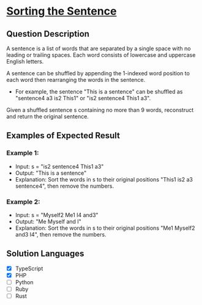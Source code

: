 # [Sorting the Sentence](https://leetcode.com/problems/sorting-the-sentence/description/)

## Question Description

A sentence is a list of words that are separated by a single space with no leading or trailing spaces. Each word consists of lowercase and uppercase English letters.

A sentence can be shuffled by appending the 1-indexed word position to each word then rearranging the words in the sentence.

- For example, the sentence "This is a sentence" can be shuffled as "sentence4 a3 is2 This1" or "is2 sentence4 This1 a3".

Given a shuffled sentence s containing no more than 9 words, reconstruct and return the original sentence.

## Examples of Expected Result

### Example 1:

- Input: s = "is2 sentence4 This1 a3"
- Output: "This is a sentence"
- Explanation: Sort the words in s to their original positions "This1 is2 a3 sentence4", then remove the numbers.

### Example 2:

- Input: s = "Myself2 Me1 I4 and3"
- Output: "Me Myself and I"
- Explanation: Sort the words in s to their original positions "Me1 Myself2 and3 I4", then remove the numbers.

## Solution Languages

- [x] TypeScript
- [x] PHP
- [ ] Python
- [ ] Ruby
- [ ] Rust
